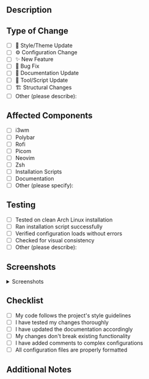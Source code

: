 ## Description
<!-- Provide a clear and comprehensive description of your changes -->

## Type of Change
<!-- Please select the most appropriate option(s) by replacing [ ] with [x] -->

- [ ] 🎨 Style/Theme Update
- [ ] ⚙️ Configuration Change
- [ ] ✨ New Feature
- [ ] 🐛 Bug Fix
- [ ] 📝 Documentation Update
- [ ] 🔧 Tool/Script Update
- [ ] 🏗️ Structural Changes
- [ ] Other (please describe):

## Affected Components
<!-- List the components/configurations that are affected by this change -->

- [ ] i3wm
- [ ] Polybar
- [ ] Rofi
- [ ] Picom
- [ ] Neovim
- [ ] Zsh
- [ ] Installation Scripts
- [ ] Documentation
- [ ] Other (please specify):

## Testing
<!-- Describe how you tested your changes -->

- [ ] Tested on clean Arch Linux installation
- [ ] Ran installation script successfully
- [ ] Verified configuration loads without errors
- [ ] Checked for visual consistency
- [ ] Other (please describe):

## Screenshots
<!-- If applicable, add screenshots to demonstrate your changes -->
<details>
<summary>Screenshots</summary>

<!-- Add your screenshots here -->

</details>

## Checklist
<!-- Please check all that apply -->

- [ ] My code follows the project's style guidelines
- [ ] I have tested my changes thoroughly
- [ ] I have updated the documentation accordingly
- [ ] My changes don't break existing functionality
- [ ] I have added comments to complex configurations
- [ ] All configuration files are properly formatted

## Additional Notes
<!-- Add any other context about the PR here -->
